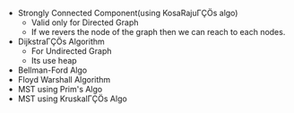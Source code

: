 - Strongly Connected Component(using KosaRajuΓÇÖs algo)
  - Valid only for Directed Graph
  - If we revers the node of the graph then we can reach to each nodes.
- DijkstraΓÇÖs Algorithm
  - For Undirected Graph
  - Its use heap
- Bellman-Ford Algo
- Floyd Warshall Algorithm
- MST using Prim's Algo
- MST using KruskalΓÇÖs Algo

